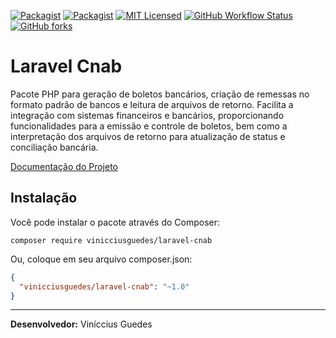 [![Packagist](https://img.shields.io/packagist/v/vinicciusguedes/laravel-cnab.svg?style=flat-square)](https://github.com/vinicciusguedes/laravel-cnab)
[![Packagist](https://img.shields.io/packagist/dt/vinicciusguedes/laravel-cnab.svg?style=flat-square)](https://github.com/vinicciusguedes/laravel-cnab)
[![MIT Licensed](https://img.shields.io/badge/license-MIT-brightgreen.svg?style=flat-square)](LICENSE.md)
[![GitHub Workflow Status](https://img.shields.io/github/actions/workflow/status/vinicciusguedes/laravel-bitwise/build.yml?style=flat-square)](https://github.com/vinicciusguedes/laravel-cnab/actions)
[![GitHub forks](https://img.shields.io/github/forks/vinicciusguedes/laravel-cnab.svg?style=social&label=Fork)](https://github.com/vinicciusguedes/laravel-cnab)

# Laravel Cnab
Pacote PHP para geração de boletos bancários, criação de remessas no formato padrão de bancos e leitura de arquivos de retorno. Facilita a integração com sistemas financeiros e bancários, proporcionando funcionalidades para a emissão e controle de boletos, bem como a interpretação dos arquivos de retorno para atualização de status e conciliação bancária.


[Documentação do Projeto](https://github.com/vinicciusguedes/laravel-cnab/tree/master/docs/source/usage)

## Instalação

Você pode instalar o pacote através do Composer:
```composer
composer require vinicciusguedes/laravel-cnab
```
Ou, coloque em seu arquivo composer.json:

```json
{
  "vinicciusguedes/laravel-cnab": "~1.0"
}
```

___ 
**Desenvolvedor:** Viníccius Guedes